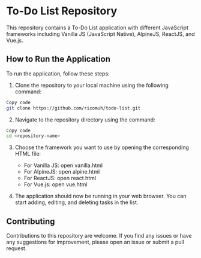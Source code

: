 # To-Do List Repository

This repository contains a To-Do List application with different JavaScript frameworks including Vanilla JS (JavaScript Native), AlpineJS, ReactJS, and Vue.js.

## How to Run the Application

To run the application, follow these steps:

1. Clone the repository to your local machine using the following command:

```bash
Copy code
git clone https://github.com/ricomuh/todo-list.git
```

2. Navigate to the repository directory using the command:

```bash
Copy code
cd <repository-name>
```

3. Choose the framework you want to use by opening the corresponding HTML file:

   - For Vanilla JS: open vanilla.html
   - For AlpineJS: open alpine.html
   - For ReactJS: open react.html
   - For Vue.js: open vue.html

4. The application should now be running in your web browser. You can start adding, editing, and deleting tasks in the list.

## Contributing

Contributions to this repository are welcome. If you find any issues or have any suggestions for improvement, please open an issue or submit a pull request.
